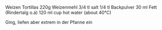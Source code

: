 Weizen Tortillas
220g Weizenmehl
3/4 tl salt
1/4 tl Backpulver
30  ml Fett (Rindertalg o.á)
120 ml  cup hot water (about 40°C)


Ging, liefen aber extrem in der Pfanne ein 